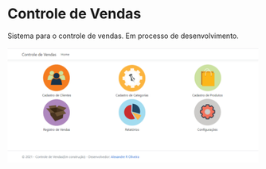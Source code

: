 # Controle de Vendas
Sistema para o controle de vendas.
Em processo de desenvolvimento.
<br><br>
![alt text](https://github.com/Alexandre-ro/SistemaVenda/blob/master/wwwroot/imgs/tela_controle_vendas.png)

